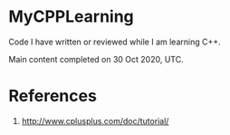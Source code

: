 # MyCPPLearning

Code I have written or reviewed while I am learning C++.

Main content completed on 30 Oct 2020, UTC.

# References

1. http://www.cplusplus.com/doc/tutorial/
